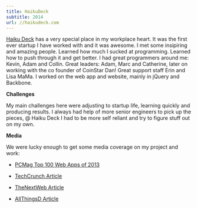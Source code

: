 ```yaml
---
title: HaikuDeck
subtitle: 2014
url: //haikudeck.com
---
```


[Haiku Deck](//haikudeck.com) has a very special place in my workplace heart. It was the first ever startup I have worked with and it was awesome. I met some insipiring and amazing people. Learned how much I sucked at programming. Learned how to push through it and get better. I had great programmers around me: Kevin, Adam and Collin. Great leaders: Adam, Marc and Catherine, later on working with the co founder of CoinStar Dan! Great support staff Erin and Lisa MaMa. I worked on the web app and website, mainly in jQuery and Backbone.

<b>Challenges</b>
<p>
My main challenges here were adjusting to startup life, learning quickly and producing results. I always had help of more senior engineers to pick up the pieces, @ Haiku Deck I had to be more self reliant and try to figure stuff out on my own.
</p>

<b>Media</b>
<p>
We were lucky enough to get some media coverage on my project and work:

- [PCMag Top 100 Web Apps of 2013](http://www.pcmag.com/article2/0,2817,2428803,00.asp)

- [TechCrunch Article](https://techcrunch.com/2013/11/21/haiku-deck-web-app/)

- [TheNextWeb Article](http://thenextweb.com/apps/2013/11/21/haiku-deck-launches-free-web-based-version-simple-yet-elegant-ipad-presentation-app/)

- [AllThingsD Article](http://allthingsd.com/20131121/haiku-deck-expands-its-anti-powerpoint-presentation-app-to-the-web/)
</p>